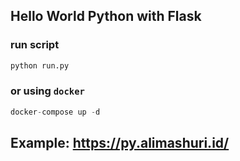 ## Hello World Python with Flask

### run script
```python
python run.py

```

### or using `docker`

```python
docker-compose up -d
```


## Example: https://py.alimashuri.id/ 
